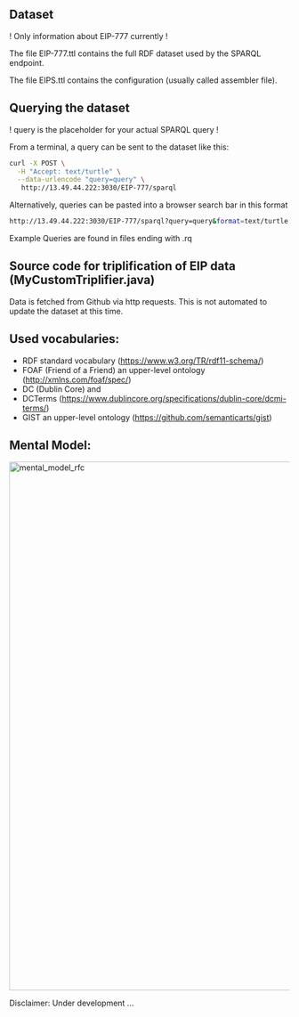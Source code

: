 ## Dataset 
! Only information about EIP-777 currently !

The file EIP-777.ttl contains the full RDF dataset used by the SPARQL endpoint.

The file EIPS.ttl contains the configuration (usually called assembler file).

## Querying the dataset
! query is the placeholder for your actual SPARQL query !

From a terminal, a query can be sent to the dataset like this:
```bash
curl -X POST \
  -H "Accept: text/turtle" \
  --data-urlencode "query=query" \
   http://13.49.44.222:3030/EIP-777/sparql
```
Alternatively, queries can be pasted into a browser search bar in this format
```bash
http://13.49.44.222:3030/EIP-777/sparql?query=query&format=text/turtle
```
Example Queries are found in files ending with .rq

## Source code for triplification of EIP data (MyCustomTriplifier.java)

Data is fetched from Github via http requests. This is not automated to update the dataset at this time.

## Used vocabularies:
- RDF standard vocabulary (https://www.w3.org/TR/rdf11-schema/)
- FOAF (Friend of a Friend) an upper-level ontology (http://xmlns.com/foaf/spec/)
- DC (Dublin Core) and
- DCTerms (https://www.dublincore.org/specifications/dublin-core/dcmi-terms/)
- GIST an upper-level ontology (https://github.com/semanticarts/gist)

## Mental Model:
<img width="950" alt="mental_model_rfc" src="https://github.com/user-attachments/assets/7d502ccf-2f7f-46bd-8f7e-f97b8348ca2c">


Disclaimer: Under development ...
